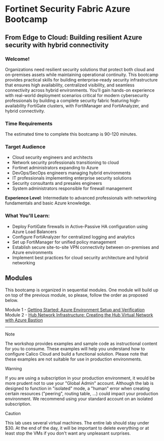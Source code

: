 # Fortinet Security Fabric Azure Bootcamp

## From Edge to Cloud: Building resilient Azure security with hybrid connectivity

### Welcome!

Organizations need resilient security solutions that protect both cloud and on-premises assets while maintaining operational continuity. This bootcamp provides practical skills for building enterprise-ready security infrastructure that ensures high availability, centralized visibility, and seamless connectivity across hybrid environments. You'll gain hands-on experience with real-world deployment scenarios critical for modern cybersecurity professionals by building a complete security fabric featuring high-availability FortiGate clusters, with FortiManager and FortiAnalyzer, and hybrid connectivity.

### Time Requirements

The estimated time to complete this bootcamp is 90-120 minutes.

### Target Audience

- Cloud security engineers and architects
- Network security professionals transitioning to cloud
- Fortinet administrators expanding to Azure
- DevOps/SecOps engineers managing hybrid environments
- IT professionals implementing enterprise security solutions
- Security consultants and presales engineers
- System administrators responsible for firewall management

**Experience Level**: Intermediate to advanced professionals with networking fundamentals and basic Azure knowledge.

### What You'll Learn:

- Deploy FortiGate firewalls in Active-Passive HA configuration using Azure Load Balancers
- Configure FortiAnalyzer for centralized logging and analytics
- Set up FortiManager for unified policy management
- Establish secure site-to-site VPN connectivity between on-premises and Azure environments
- Implement best practices for cloud security architecture and hybrid networking

## Modules

This bootcamp is organized in sequential modules. One module will build up on top of the previous module, so please, follow the order as proposed below.

Module 1 - [Getting Started: Azure Environment Setup and Verification](/modules/module-01-getting-started/README.md)    
Module 2 - [Hub Network Infrastructure: Creating the Hub Virtual Network with Azure Bastion](/modules/module-02-hub-setup/README.md)  



---

> [!NOTE]
> The workshop provides examples and sample code as instructional content for you to consume. These examples will help you understand how to configure Calico Cloud and build a functional solution. Please note that these examples are not suitable for use in production environments.

> [!WARNING] 
> If you are using a subscription in your production environment, it would be more prudent not to use your "Global Admin" account. Although the lab is designed to function in "isolated" mode, a "human" error when creating certain resources ("peering", routing table, ...) could impact your production environment. We recommend using your standard account on an isolated subscription.

> [!CAUTION] 
> This lab uses several virtual machines. The entire lab should stay under $30. At the end of the day, it will be important to delete everything or at least stop the VMs if you don't want any unpleasant surprises.